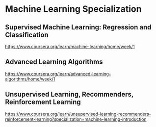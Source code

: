 # Machine Learning Specialization

## Supervised Machine Learning: Regression and Classification

<https://www.coursera.org/learn/machine-learning/home/week/1>

## Advanced Learning Algorithms

<https://www.coursera.org/learn/advanced-learning-algorithms/home/week/1>

## Unsupervised Learning, Recommenders, Reinforcement Learning

<https://www.coursera.org/learn/unsupervised-learning-recommenders-reinforcement-learning?specialization=machine-learning-introduction>
